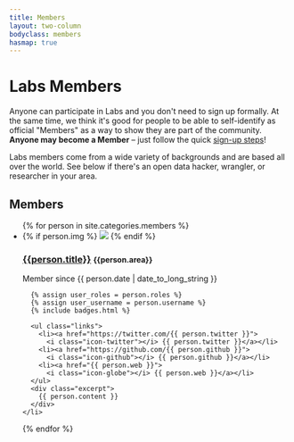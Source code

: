```yaml
---
title: Members
layout: two-column
bodyclass: members
hasmap: true
---
```


# Labs Members

Anyone can participate in Labs and you don't need to sign up formally. At the same
time, we think it's good for people to be able to self-identify as official
"Members" as a way to show they are part of the community. **Anyone may
become a Member** &ndash; just follow the quick [sign-up steps][signup]!

Labs members come from a wide variety of backgrounds and are based all
over the world.  See below if there's an open data hacker, wrangler,
or researcher in your area.

<div id="map"></div>

[signup]: /members/signup/

## Members

<ul class="persons">
  {% for person in site.categories.members %}
    <li id="{{person.username}}" class="person {% cycle 'odd', 'even' %}">
		{% if person.img %}
		<img class="photo" src="{{person.img}}">
		{% endif %}
      <h3 class="name">
        <a href="{{person.username}}">{{person.title}}</a>
        <small class="area">{{person.area}}</small>
      </h3>
      <p class="joined"><i class="icon-time"></i> Member since <span class="date">{{ person.date | date_to_long_string }}</span></p>

      {% assign user_roles = person.roles %}
      {% assign user_username = person.username %}
      {% include badges.html %}

      <ul class="links">
        <li><a href="https://twitter.com/{{ person.twitter }}">
          <i class="icon-twitter"></i> {{ person.twitter }}</a></li>
        <li><a href="https://github.com/{{ person.github }}">
          <i class="icon-github"></i> {{ person.github }}</a></li>
        <li><a href="{{ person.web }}">
          <i class="icon-globe"></i> {{ person.web }}</a></li>
      </ul>
      <div class="excerpt">
        {{ person.content }}
      </div>
    </li>
  {% endfor %}
</ul>

<script src="/js/membermap.js"></script>
